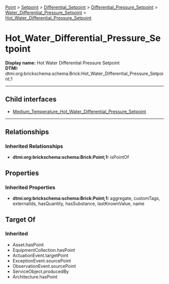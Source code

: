 [Point](../../../../../Point.md) > [Setpoint](../../../../Setpoint.md) > [Differential_Setpoint](../../../Differential_Setpoint.md) > [Differential_Pressure_Setpoint](../../Differential_Pressure_Setpoint.md) > [Water_Differential_Pressure_Setpoint](../Water_Differential_Pressure_Setpoint.md) > [Hot_Water_Differential_Pressure_Setpoint](.)
# Hot_Water_Differential_Pressure_Setpoint

**Display name:** Hot Water Differential Pressure Setpoint<br />
**DTMI:** dtmi:org:brickschema:schema:Brick:Hot_Water_Differential_Pressure_Setpoint;1

---


## Child interfaces
* [Medium_Temperature_Hot_Water_Differential_Pressure_Setpoint](Medium_Temperature_Hot_Water_Differential_Pressure_Setpoint.md)

---
## Relationships
### Inherited Relationships
* **dtmi:org:brickschema:schema:Brick:Point;1:** isPointOf
## Properties
### Inherited Properties
* **dtmi:org:brickschema:schema:Brick:Point;1:** aggregate, customTags, externalIds, hasQuantity, hasSubstance, lastKnownValue, name
## Target Of
### Inherited
* Asset.hasPoint
* EquipmentCollection.hasPoint
* ActuationEvent.targetPoint
* ExceptionEvent.sourcePoint
* ObservationEvent.sourcePoint
* ServiceObject.producedBy
* Architecture.hasPoint
